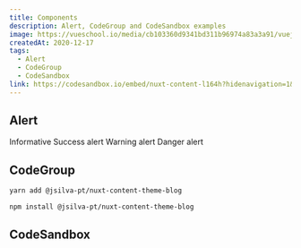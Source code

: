 ```yaml
---
title: Components
description: Alert, CodeGroup and CodeSandbox examples
image: https://vueschool.io/media/cb103360d9341bd311b96974a83a3a91/vuejs-components-fundamentals.png
createdAt: 2020-12-17
tags:
  - Alert
  - CodeGroup
  - CodeSandbox
link: https://codesandbox.io/embed/nuxt-content-l164h?hidenavigation=1&theme=dark
---
```


## Alert

<alert>
Informative
</alert>

<alert type="success">
Success alert
</alert>

<alert type="warning">
Warning alert
</alert>

<alert type="danger">
Danger alert
</alert>

## CodeGroup

<code-group>
  <code-block label="Yarn" active>

  ```bash
  yarn add @jsilva-pt/nuxt-content-theme-blog
  ```

  </code-block>
  <code-block label="NPM">

  ```bash
  npm install @jsilva-pt/nuxt-content-theme-blog
  ```

  </code-block>
</code-group>

## CodeSandbox

<code-sandbox :src="link"></code-sandbox>
